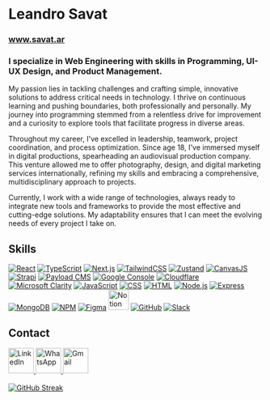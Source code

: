 <h1>Leandro Savat</h1>
<h3><a href="https://www.savat.ar" target="_blank">www.savat.ar</a></h3>
<h3>I specialize in Web Engineering with skills in Programming, UI-UX Design, and Product Management.</h3>
<p>My passion lies in tackling challenges and crafting simple, innovative solutions to address critical needs in technology. I thrive on continuous learning and pushing boundaries, both professionally and personally. My journey into programming stemmed from a relentless drive for improvement and a curiosity to explore tools that facilitate progress in diverse areas.</p>
<p>Throughout my career, I've excelled in leadership, teamwork, project coordination, and process optimization. Since age 18, I've immersed myself in digital productions, spearheading an audiovisual production company. This venture allowed me to offer photography, design, and digital marketing services internationally, refining my skills and embracing a comprehensive, multidisciplinary approach to projects.</p>
<p>Currently, I work with a wide range of technologies, always ready to integrate new tools and frameworks to provide the most effective and cutting-edge solutions. My adaptability ensures that I can meet the evolving needs of every project I take on.</p>

<h2>Skills</h2>
<div>
    <!-- Nuevas Tecnologías -->
    <a href="https://reactjs.org/" target="_blank"><img src="https://img.icons8.com/color/48/000000/react-native.png" alt="React"/></a>
    <a href="https://www.typescriptlang.org/" target="_blank"><img src="https://img.icons8.com/color/48/000000/typescript.png" alt="TypeScript"/></a>
    <a href="https://nextjs.org/" target="_blank"><img src="https://img.icons8.com/color/48/000000/nextjs.png" alt="Next.js"/></a>
    <a href="https://tailwindcss.com/" target="_blank"><img src="https://img.icons8.com/color/48/000000/tailwindcss.png" alt="TailwindCSS"/></a>
    <a href="https://zustand-demo.pmnd.rs/" target="_blank"><img src="https://img.icons8.com/color/48/000000/zustand.png" alt="Zustand"/></a>
    <a href="https://canvasjs.com/" target="_blank"><img src="https://img.icons8.com/color/48/000000/canvas.png" alt="CanvasJS"/></a>
    <a href="https://strapi.io/" target="_blank"><img src="https://img.icons8.com/color/48/000000/strapi.png" alt="Strapi"/></a>
    <a href="https://payloadcms.com/" target="_blank"><img src="https://img.icons8.com/color/48/000000/payload.png" alt="Payload CMS"/></a>
    <a href="https://console.cloud.google.com/" target="_blank"><img src="https://img.icons8.com/color/48/000000/google-cloud.png" alt="Google Console"/></a>
    <a href="https://www.cloudflare.com/" target="_blank"><img src="https://img.icons8.com/color/48/000000/cloudflare.png" alt="Cloudflare"/></a>
    <a href="https://clarity.microsoft.com/" target="_blank"><img src="https://img.icons8.com/color/48/000000/microsoft.png" alt="Microsoft Clarity"/></a>
    <a href="https://www.javascript.com/" target="_blank"><img src="https://img.icons8.com/color/48/000000/javascript.png" alt="JavaScript"/></a>
    <a href="https://www.w3schools.com/css/" target="_blank"><img src="https://img.icons8.com/color/48/000000/css3.png" alt="CSS"/></a>
    <a href="https://www.w3schools.com/html/" target="_blank"><img src="https://img.icons8.com/color/48/000000/html-5.png" alt="HTML"/></a>
    <a href="https://nodejs.org/" target="_blank"><img src="https://img.icons8.com/color/48/000000/nodejs.png" alt="Node.js"/></a>
    <a href="https://expressjs.com/" target="_blank"><img src="https://img.icons8.com/color/48/000000/express.png" alt="Express"/></a>
    <a href="https://www.mongodb.com/" target="_blank"><img src="https://img.icons8.com/color/48/000000/mongodb.png" alt="MongoDB"/></a>
    <a href="https://www.npmjs.com/" target="_blank"><img src="https://img.icons8.com/color/48/000000/npm.png" alt="NPM"/></a>
    <a href="https://www.figma.com/" target="_blank"><img src="https://img.icons8.com/color/48/000000/figma.png" alt="Figma"/></a>
    <a href="https://www.notion.so/es-es" target="_blank"><img width="40px" src="https://cdn.iconscout.com/icon/free/png-256/notion-2296040-1911999.png" alt="Notion"/></a>
    <a href="https://github.com/" target="_blank"><img src="https://img.icons8.com/color/48/000000/github.png" alt="GitHub"/></a>
    <a href="https://slack.com/" target="_blank"><img src="https://img.icons8.com/color/48/000000/slack.png" alt="Slack"/></a>
</div>

<h2>Contact</h2>
<div>
    <a href="https://www.linkedin.com/in/leandrosavat/" target="_blank">
        <img height="50px" src="https://cdn.icon-icons.com/icons2/2530/PNG/512/linkedin_button_icon_151847.png" alt="LinkedIn" />
    </a> 
    <a href="https://wa.me/1234567890" target="_blank">
        <img height="50px" src="https://cdn.icon-icons.com/icons2/2530/PNG/512/whatsapp_button_icon_151832.png" alt="WhatsApp" />
    </a> 
    <a href="mailto:leandrosavat@gmail.com" target="_blank">
        <img height="50px" src="https://cdn.icon-icons.com/icons2/2530/PNG/512/gmail_button_icon_151848.png" alt="Gmail" />
    </a> 
</div>

</br>
<a align="center" href="https://git.io/streak-stats"><img src="https://github-readme-streak-stats.herokuapp.com?user=leandroonline&card_width=600" alt="GitHub Streak" /></a>
